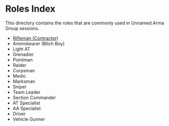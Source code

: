 # Roles Index

This directory contains the roles that are commonly used in Unnamed Arma Group sessions.

- [Rifleman (Contractor)](rifleman.md)
- Ammobearer (Bitch Boy)
- Light AT
- Grenadier
- Pointman
- Raider
- Corpsman
- Medic
- Marksman
- Sniper
- Team Leader
- Section Commander
- AT Specialist
- AA Specialist
- Driver
- Vehicle Gunner
